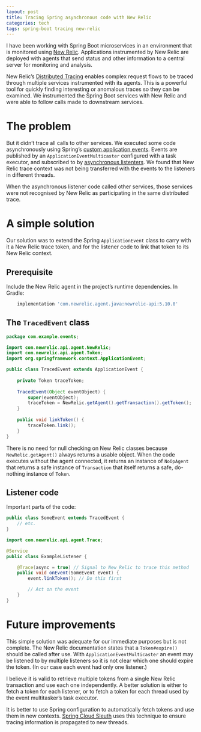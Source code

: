 ```yaml
---
layout: post
title: Tracing Spring asynchronous code with New Relic
categories: tech
tags: spring-boot tracing new-relic
---
```


I have been working with Spring Boot microservices in an environment that is monitored
using [New Relic](https://newrelic.com). Applications instrumented by New Relic are
deployed with agents that send status and other information
to a central server for monitoring and analysis. 

New Relic’s [Distributed Tracing](https://docs.newrelic.com/docs/understand-dependencies/distributed-tracing/get-started/introduction-distributed-tracing)
enables complex request flows to be traced through multiple services
instrumented with its agents. This is a powerful tool for quickly finding
interesting or anomalous traces so they can be examined. We instrumented the Spring Boot
services with New Relic and were able to follow calls made to downstream 
services. 

# The problem

But it didn’t trace all calls to other services. We executed some code asynchronously using Spring’s
[custom application events](https://docs.spring.io/spring/docs/current/spring-framework-reference/core.html#context-functionality-events).
Events are published by an `ApplicationEventMulticaster` configured with a task executor, and subscribed to by [asynchronous
listenters](https://docs.spring.io/spring/docs/current/spring-framework-reference/core.html#context-functionality-events-async).
We found that New Relic trace context was not being transferred with the events to the 
listeners in different threads. 

When the asynchronous listener code called other services, those services were not recognised by New Relic
as participating in the same distributed trace.

# A simple solution

Our solution was to extend the Spring `ApplicationEvent` class to carry with it a
New Relic trace token, and for the listener code to link that token to its New Relic
context.

## Prerequisite

Include the New Relic agent in the project’s runtime dependencies. In Gradle:

```groovy
    implementation 'com.newrelic.agent.java:newrelic-api:5.10.0'
```

## The `TracedEvent` class

```java
package com.example.events;

import com.newrelic.api.agent.NewRelic;
import com.newrelic.api.agent.Token;
import org.springframework.context.ApplicationEvent;

public class TracedEvent extends ApplicationEvent {
    
    private Token traceToken;
    
    TracedEvent(Object eventObject) {
        super(eventObject);
        traceToken = NewRelic.getAgent().getTransaction().getToken();
    }
 
    public void linkToken() {
        traceToken.link();
    }
}
```

There is no need for null checking on New Relic classes because `NewRelic.getAgent()` always
returns a usable object. When the code executes without the
agent connected, it returns an instance of `NoOpAgent` that returns a safe instance
of `Transaction` that itself returns a safe, do-nothing instance of `Token`.

## Listener code

Important parts of the code:

```java
public class SomeEvent extends TracedEvent {
    // etc.
}
```

```java
import com.newrelic.api.agent.Trace;

@Service
public class ExampleListener {

    @Trace(async = true) // Signal to New Relic to trace this method
    public void onEvent(SomeEvent event) {
        event.linkToken(); // Do this first

        // Act on the event
    }
}
```

# Future improvements

This simple solution was adequate for our immediate purposes but is not complete. The New Relic documentation
states that a `Token#expire()` should be called after use. With `ApplicationEventMulticaster` an event
may be listened to by multiple listeners so it is not clear which one should expire the token. (In our case
each event had only one listener.)

I believe it is valid to retrieve multiple tokens from a single New Relic transaction and use each
one independently. A better solution is either to fetch a token for each
listener, or to fetch a token for each thread used by the event multitasker’s task executor.

It is better to use Spring configuration to automatically fetch tokens and use them in new contexts.
[Spring Cloud Sleuth](https://cloud.spring.io/spring-cloud-sleuth) uses this technique to ensure
tracing information is propagated to new threads. 
